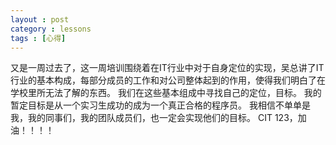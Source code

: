 ```yaml
---
layout : post
category : lessons
tags : [心得]
---
```

又是一周过去了，这一周培训围绕着在IT行业中对于自身定位的实现，吴总讲了IT行业的基本构成，每部分成员的工作和对公司整体起到的作用，使得我们明白了在学校里所无法了解的东西。
我们在这些基本组成中寻找自己的定位，目标。
我的暂定目标是从一个实习生成功的成为一个真正合格的程序员。
我相信不单单是我，我的同事们，我的团队成员们，也一定会实现他们的目标。
CIT   123，加油！！！！